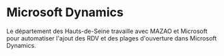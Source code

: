# Microsoft Dynamics

Le département des Hauts-de-Seine travaille avec MAZAO et Microsoft pour automatiser l'ajout des RDV et des plages d'ouverture dans Microsoft Dynamics.
